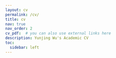 ```yaml
---
layout: cv
permalink: /cv/
title: cv
nav: true
nav_order: 2
cv_pdf:  # you can also use external links here
description: Yunjing Wu's Academic CV
toc:
  sidebar: left
---
```

